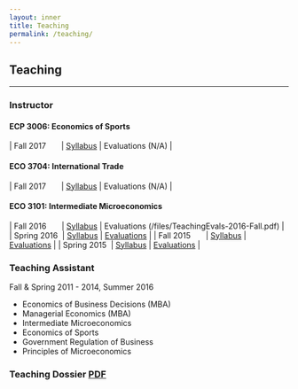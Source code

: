 ```yaml
---
layout: inner
title: Teaching
permalink: /teaching/
---
```


## Teaching
____

### Instructor

#### ECP 3006: Economics of Sports

| Fall 2017 &nbsp;&nbsp;&nbsp;&nbsp;&nbsp; \| [Syllabus](/files/syllabus-ECP3006-2017-fall.pdf) \| Evaluations (N/A) |

#### ECO 3704: International Trade

| Fall 2017 &nbsp;&nbsp;&nbsp;&nbsp;&nbsp; \| [Syllabus](/files/syllabus-ECO3704-2017-fall.pdf) \| Evaluations (N/A) |

#### ECO 3101: Intermediate Microeconomics

| Fall 2016 &nbsp;&nbsp;&nbsp;&nbsp;&nbsp; \| [Syllabus](/files/syllabus-ECO3101-2016-fall.pdf) \| Evaluations (/files/TeachingEvals-2016-Fall.pdf) |
| Spring 2016 &nbsp;\| [Syllabus](/files/syllabus-ECO3101-2016-spring.pdf) \| [Evaluations](/files/TeachingEvals-2016-Spring.pdf) |
| Fall 2015 &nbsp;&nbsp;&nbsp;&nbsp;&nbsp; \| [Syllabus](/files/syllabus-ECO3101-2015-fall.pdf) \| [Evaluations](/files/TeachingEvals-2015-Fall.pdf) |
| Spring 2015 &nbsp;\| [Syllabus](/files/syllabus-ECO3101-2015-spring.pdf) \| [Evaluations](/files/TeachingEvals-2015-Spring.pdf) |

### Teaching Assistant
Fall & Spring 2011 - 2014, Summer 2016

- Economics of Business Decisions (MBA) 
- Managerial Economics (MBA) 
- Intermediate Microeconomics 
- Economics of Sports
- Government Regulation of Business 
- Principles of Microeconomics

### Teaching Dossier [PDF](/files/teachingdossier.pdf)

